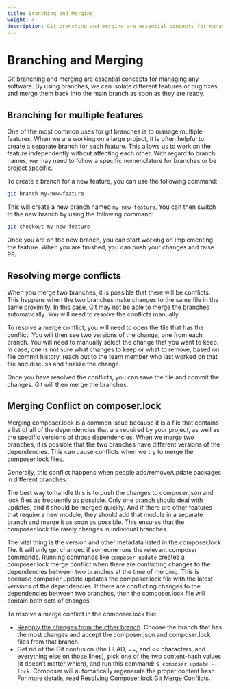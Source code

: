 ```yaml
---
title: Branching and Merging
weight: 4
description: Git branching and merging are essential concepts for managing any software. By using branches, we can isolate different features or bug fixes, and merge them back into the main branch as soon as they are ready.
---
```


# Branching and Merging

Git branching and merging are essential concepts for managing any software. By using branches, we can isolate different features or bug fixes, and merge them back into the main branch as soon as they are ready.

## Branching for multiple features

One of the most common uses for git branches is to manage multiple features. When we are working on a large project, it is often helpful to create a separate branch for each feature. This allows us to work on the feature independently without affecting each other. With regard to branch names, we may need to follow a specific nomenclature for branches or be project specific.

To create a branch for a new feature, you can use the following command:

```bash
git branch my-new-feature
```

This will create a new branch named `my-new-feature`. You can then switch to the new branch by using the following command:

```bash
git checkout my-new-feature
```

Once you are on the new branch, you can start working on implementing the feature. When you are finished, you can push your changes and raise PR.

## Resolving merge conflicts

When you merge two branches, it is possible that there will be conflicts. This happens when the two branches make changes to the same file in the same proximity. In this case, Git may not be able to merge the branches automatically. You will need to resolve the conflicts manually.

To resolve a merge conflict, you will need to open the file that has the conflict. You will then see two versions of the change, one from each branch. You will need to manually select the change that you want to keep. In case, one is not sure what changes to keep or what to remove, based on file commit history, reach out to the team member who last worked on that file and discuss and finalize the change.

Once you have resolved the conflicts, you can save the file and commit the changes. Git will then merge the branches.

## Merging Conflict on composer.lock

Merging composer.lock is a common issue because it is a file that contains a list of all of the dependencies that are required by your project, as well as the specific versions of those dependencies. When we merge two branches, it is possible that the two branches have different versions of the dependencies. This can cause conflicts when we try to merge the composer.lock files.

Generally, this conflict happens when people add/remove/update packages in different branches.

The best way to handle this is to push the changes to composer.json and lock files as frequently as possible. Only one branch should deal with updates, and it should be merged quickly. And if there are other features that require a new module, they should add that module in a separate branch and merge it as soon as possible. This ensures that the composer.lock file rarely changes in individual branches.

The vital thing is the version and other metadata listed in the composer.lock file. It will only get changed if someone runs the relevant composer commands. Running commands like `composer update` creates a composer.lock merge conflict when there are conflicting changes to the dependencies between two branches at the time of merging. This is because composer update updates the composer.lock file with the latest versions of the dependencies. If there are conflicting changes to the dependencies between two branches, then the composer.lock file will contain both sets of changes.

To resolve a merge conflict in the composer.lock file:

- [Reapply the changes from the other branch](https://getcomposer.org/doc/articles/resolving-merge-conflicts.md). Choose the branch that has the most changes and accept the composer.json and composer.lock files from that branch.
- Get rid of the Git confusion (the HEAD, ==, and << characters, and everything else on those lines), pick one of the two content-hash values (it doesn’t matter which), and run this command: `$ composer update --lock`. Composer will automatically regenerate the proper content hash. For more details, read [Resolving Composer.lock Git Merge Conflicts](https://mikemadison.net/blog/2020/8/18/resolving-composerlock-git-merge-conflicts).
